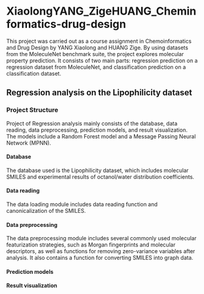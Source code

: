 # XiaolongYANG_ZigeHUANG_Cheminformatics-drug-design
This project was carried out as a course assignment in Chemoinformatics and Drug Design by YANG Xiaolong and HUANG Zige. By using datasets from the MoleculeNet benchmark suite, the project explores molecular property prediction. It consists of two main parts: regression prediction on a regression dataset from MoleculeNet, and classification prediction on a classification dataset.

## Regression analysis on the Lipophilicity dataset
### Project Structure
Project of Regression analysis mainly consists of the database, data reading, data preprocessing, prediction models, and result visualization. The models include a Random Forest model and a Message Passing Neural Network (MPNN).

#### Database
The database used is the Lipophilicity dataset, which includes molecular SMILES and experimental results of octanol/water distribution coefficients.

#### Data reading
The data loading module includes data reading function and canonicalization of the SMILES.

#### Data preprocessing
The data preprocessing module includes several commonly used molecular featurization strategies, such as Morgan fingerprints and molecular descriptors, as well as functions for removing zero-variance variables after analysis. It also contains a function for converting SMILES into graph data.

#### Prediction models


#### Result visualization
